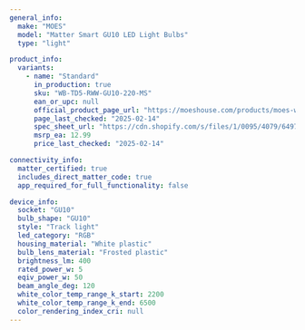 ```yaml
---
general_info:
  make: "MOES"
  model: "Matter Smart GU10 LED Light Bulbs"
  type: "light"

product_info:
  variants:
    - name: "Standard"
      in_production: true
      sku: "WB-TD5-RWW-GU10-220-MS"
      ean_or_upc: null
      official_product_page_url: "https://moeshouse.com/products/moes-wifi-gu10-smart-light-bulbs-led-rgb-warm-dimmable-lamps-5w-alexa-google-app"
      page_last_checked: "2025-02-14"
      spec_sheet_url: "https://cdn.shopify.com/s/files/1/0095/4079/6497/files/moes-wifi-gu10-smart-light-bulbs-led-rgb-warm-dimmable-lamps-5w-alexa-google-app.pdf?v=1712623800"
      msrp_ea: 12.99
      price_last_checked: "2025-02-14"

connectivity_info:
  matter_certified: true
  includes_direct_matter_code: true
  app_required_for_full_functionality: false

device_info:
  socket: "GU10"
  bulb_shape: "GU10"
  style: "Track light"
  led_category: "RGB"
  housing_material: "White plastic"
  bulb_lens_material: "Frosted plastic"
  brightness_lm: 400
  rated_power_w: 5
  eqiv_power_w: 50
  beam_angle_deg: 120
  white_color_temp_range_k_start: 2200
  white_color_temp_range_k_end: 6500
  color_rendering_index_cri: null
---
```

